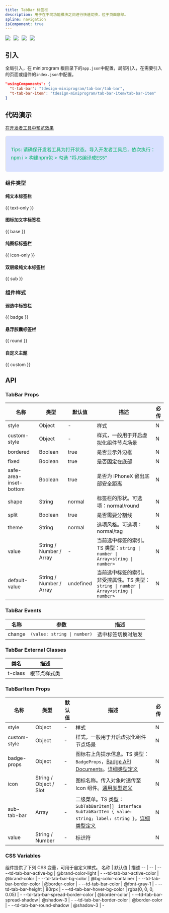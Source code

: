 ```yaml
---
title: TabBar 标签栏
description: 用于在不同功能模块之间进行快速切换，位于页面底部。
spline: navigation
isComponent: true
---
```


<span class="coverages-badge" style="margin-right: 10px"><img src="https://img.shields.io/badge/coverages%3A%20lines-100%25-blue" /></span><span class="coverages-badge" style="margin-right: 10px"><img src="https://img.shields.io/badge/coverages%3A%20functions-100%25-blue" /></span><span class="coverages-badge" style="margin-right: 10px"><img src="https://img.shields.io/badge/coverages%3A%20statements-100%25-blue" /></span><span class="coverages-badge" style="margin-right: 10px"><img src="https://img.shields.io/badge/coverages%3A%20branches-93%25-blue" /></span>
## 引入

全局引入，在 miniprogram 根目录下的`app.json`中配置，局部引入，在需要引入的页面或组件的`index.json`中配置。

```json
"usingComponents": {
  "t-tab-bar": "tdesign-miniprogram/tab-bar/tab-bar",
  "t-tab-bar-item": "tdesign-miniprogram/tab-bar-item/tab-bar-item"
}
```

## 代码演示

<a href="https://developers.weixin.qq.com/s/H0G5SdmU7HSh" title="在开发者工具中预览效果" target="_blank" rel="noopener noreferrer"> 在开发者工具中预览效果 </a>

<blockquote style="background-color: #d9e1ff; font-size: 15px; line-height: 26px;margin: 16px 0 0;padding: 16px; border-radius: 6px; color: #00b26a" >
<p>Tips: 请确保开发者工具为打开状态。导入开发者工具后，依次执行：npm i > 构建npm包 > 勾选 "将JS编译成ES5"</p>
</blockquote>


### 组件类型
#### 纯文本标签栏

{{ text-only }}

#### 图标加文字标签栏

{{ base }}

#### 纯图标标签栏

{{ icon-only }}

#### 双层级纯文本标签栏

{{ sub }}

### 组件样式

#### 弱选中标签栏

{{ badge }}

#### 悬浮胶囊标签栏

{{ round }}

#### 自定义主题

{{ custom }}

## API

### TabBar Props

名称 | 类型 | 默认值 | 描述 | 必传
-- | -- | -- | -- | --
style | Object | - | 样式 | N
custom-style | Object | - | 样式，一般用于开启虚拟化组件节点场景 | N
bordered | Boolean | true | 是否显示外边框 | N
fixed | Boolean | true | 是否固定在底部 | N
safe-area-inset-bottom | Boolean | true | 是否为 iPhoneX 留出底部安全距离 | N
shape | String | normal | 标签栏的形状。可选项：normal/round | N
split | Boolean | true | 是否需要分割线 | N
theme | String | normal | 选项风格。可选项：normal/tag | N
value | String / Number / Array | - | 当前选中标签的索引。TS 类型：`string \| number \| Array<string \| number>` | N
default-value | String / Number / Array | undefined | 当前选中标签的索引。非受控属性。TS 类型：`string \| number \| Array<string \| number>` | N

### TabBar Events

名称 | 参数 | 描述
-- | -- | --
change | `(value: string \| number)` | 选中标签切换时触发
### TabBar External Classes

类名 | 描述
-- | --
t-class | 根节点样式类


### TabBarItem Props

名称 | 类型 | 默认值 | 描述 | 必传
-- | -- | -- | -- | --
style | Object | - | 样式 | N
custom-style | Object | - | 样式，一般用于开启虚拟化组件节点场景 | N
badge-props | Object | - | 图标右上角提示信息。TS 类型：`BadgeProps`，[Badge API Documents](./badge?tab=api)。[详细类型定义](https://github.com/Tencent/tdesign-miniprogram/tree/develop/src/tab-bar-item/type.ts) | N
icon | String / Object / Slot | - | 图标名称。传入对象时透传至 Icon 组件。[通用类型定义](https://github.com/Tencent/tdesign-miniprogram/blob/develop/src/common/common.ts) | N
sub-tab-bar | Array | - | 二级菜单。TS 类型：`SubTabBarItem[] ` `interface SubTabBarItem { value: string; label: string }`。[详细类型定义](https://github.com/Tencent/tdesign-miniprogram/tree/develop/src/tab-bar-item/type.ts) | N
value | String / Number | - | 标识符 | N

### CSS Variables

组件提供了下列 CSS 变量，可用于自定义样式。
名称 | 默认值 | 描述 
-- | -- | --
--td-tab-bar-active-bg | @brand-color-light | - 
--td-tab-bar-active-color | @brand-color | - 
--td-tab-bar-bg-color | @bg-color-container | - 
--td-tab-bar-border-color | @border-color | - 
--td-tab-bar-color | @font-gray-1 | - 
--td-tab-bar-height | 80rpx | - 
--td-tab-bar-hover-bg-color | rgba(0, 0, 0, 0.05) | - 
--td-tab-bar-spread-border-color | @border-color | - 
--td-tab-bar-spread-shadow | @shadow-3 | - 
--td-tab-bar-border-color | @border-color | - 
--td-tab-bar-round-shadow | @shadow-3 | -